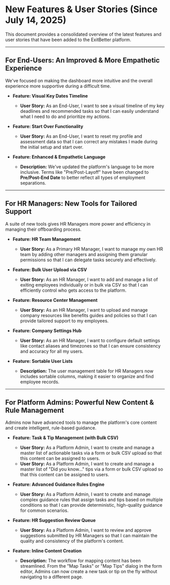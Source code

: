 # New Features & User Stories (Since July 14, 2025)

This document provides a consolidated overview of the latest features and user stories that have been added to the ExitBetter platform.

---

## For End-Users: An Improved & More Empathetic Experience

We've focused on making the dashboard more intuitive and the overall experience more supportive during a difficult time.

*   **Feature: Visual Key Dates Timeline**
    *   **User Story:** As an End-User, I want to see a visual timeline of my key deadlines and recommended tasks so that I can easily understand what I need to do and prioritize my actions.

*   **Feature: Start Over Functionality**
    *   **User Story:** As an End-User, I want to reset my profile and assessment data so that I can correct any mistakes I made during the initial setup and start over.

*   **Feature: Enhanced & Empathetic Language**
    *   **Description:** We've updated the platform's language to be more inclusive. Terms like "Pre/Post-Layoff" have been changed to **Pre/Post-End Date** to better reflect all types of employment separations.

---

## For HR Managers: New Tools for Tailored Support

A suite of new tools gives HR Managers more power and efficiency in managing their offboarding process.

*   **Feature: HR Team Management**
    *   **User Story:** As a Primary HR Manager, I want to manage my own HR team by adding other managers and assigning them granular permissions so that I can delegate tasks securely and effectively.

*   **Feature: Bulk User Upload via CSV**
    *   **User Story:** As an HR Manager, I want to add and manage a list of exiting employees individually or in bulk via CSV so that I can efficiently control who gets access to the platform.

*   **Feature: Resource Center Management**
    *   **User Story:** As an HR Manager, I want to upload and manage company resources like benefits guides and policies so that I can provide tailored support to my employees.

*   **Feature: Company Settings Hub**
    *   **User Story:** As an HR Manager, I want to configure default settings like contact aliases and timezones so that I can ensure consistency and accuracy for all my users.

*   **Feature: Sortable User Lists**
    *   **Description:** The user management table for HR Managers now includes sortable columns, making it easier to organize and find employee records.

---

## For Platform Admins: Powerful New Content & Rule Management

Admins now have advanced tools to manage the platform's core content and create intelligent, rule-based guidance.

*   **Feature: Task & Tip Management (with Bulk CSV)**
    *   **User Story:** As a Platform Admin, I want to create and manage a master list of actionable tasks via a form or bulk CSV upload so that this content can be assigned to users.
    *   **User Story:** As a Platform Admin, I want to create and manage a master list of "Did you know..." tips via a form or bulk CSV upload so that this content can be assigned to users.

*   **Feature: Advanced Guidance Rules Engine**
    *   **User Story:** As a Platform Admin, I want to create and manage complex guidance rules that assign tasks and tips based on multiple conditions so that I can provide deterministic, high-quality guidance for common scenarios.

*   **Feature: HR Suggestion Review Queue**
    *   **User Story:** As a Platform Admin, I want to review and approve suggestions submitted by HR Managers so that I can maintain the quality and consistency of the platform's content.

*   **Feature: Inline Content Creation**
    *   **Description:** The workflow for mapping content has been streamlined. From the "Map Tasks" or "Map Tips" dialog in the form editor, Admins can now create a new task or tip on the fly without navigating to a different page.
